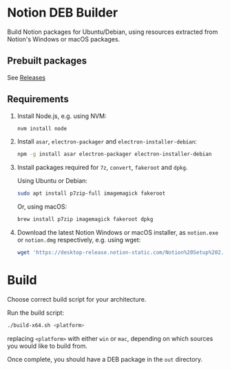 # Notion DEB Builder

Build Notion packages for Ubuntu/Debian, using resources extracted from Notion's Windows or macOS packages.

## Prebuilt packages

See [Releases](https://github.com/davidbailey00/notion-deb-builder/releases)

## Requirements

1. Install Node.js, e.g. using NVM:

   ```sh
   nvm install node
   ```

2. Install `asar`, `electron-packager` and `electron-installer-debian`:

   ```sh
   npm -g install asar electron-packager electron-installer-debian
   ```

3. Install packages required for `7z`, `convert`, `fakeroot` and `dpkg`.

   Using Ubuntu or Debian:

   ```sh
   sudo apt install p7zip-full imagemagick fakeroot
   ```

   Or, using macOS:

   ```sh
   brew install p7zip imagemagick fakeroot dpkg
   ```

4. Download the latest Notion Windows or macOS installer, as `notion.exe` or `notion.dmg` respectively, e.g. using wget:

   ```sh
   wget 'https://desktop-release.notion-static.com/Notion%20Setup%202.0.6.exe' -O notion.exe
   ```

# Build
Choose correct build script for your architecture.

Run the build script:

```sh
./build-x64.sh <platform>
```

replacing `<platform>` with either `win` or `mac`, depending on which sources you would like to build from.

Once complete, you should have a DEB package in the `out` directory.
